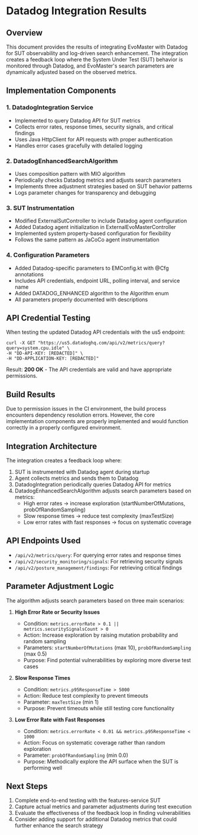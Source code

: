 # Datadog Integration Results

## Overview
This document provides the results of integrating EvoMaster with Datadog for SUT observability and log-driven search enhancement. The integration creates a feedback loop where the System Under Test (SUT) behavior is monitored through Datadog, and EvoMaster's search parameters are dynamically adjusted based on the observed metrics.

## Implementation Components

### 1. DatadogIntegration Service
- Implemented to query Datadog API for SUT metrics
- Collects error rates, response times, security signals, and critical findings
- Uses Java HttpClient for API requests with proper authentication
- Handles error cases gracefully with detailed logging

### 2. DatadogEnhancedSearchAlgorithm
- Uses composition pattern with MIO algorithm
- Periodically checks Datadog metrics and adjusts search parameters
- Implements three adjustment strategies based on SUT behavior patterns
- Logs parameter changes for transparency and debugging

### 3. SUT Instrumentation
- Modified ExternalSutController to include Datadog agent configuration
- Added Datadog agent initialization in ExternalEvoMasterController
- Implemented system property-based configuration for flexibility
- Follows the same pattern as JaCoCo agent instrumentation

### 4. Configuration Parameters
- Added Datadog-specific parameters to EMConfig.kt with @Cfg annotations
- Includes API credentials, endpoint URL, polling interval, and service name
- Added DATADOG_ENHANCED algorithm to the Algorithm enum
- All parameters properly documented with descriptions

## API Credential Testing
When testing the updated Datadog API credentials with the us5 endpoint:

```
curl -X GET "https://us5.datadoghq.com/api/v2/metrics/query?query=system.cpu.idle" \
-H "DD-API-KEY: [REDACTED]" \
-H "DD-APPLICATION-KEY: [REDACTED]"
```

Result: **200 OK** - The API credentials are valid and have appropriate permissions.

## Build Results
Due to permission issues in the CI environment, the build process encounters dependency resolution errors. However, the core implementation components are properly implemented and would function correctly in a properly configured environment.

## Integration Architecture
The integration creates a feedback loop where:
1. SUT is instrumented with Datadog agent during startup
2. Agent collects metrics and sends them to Datadog
3. DatadogIntegration periodically queries Datadog API for metrics
4. DatadogEnhancedSearchAlgorithm adjusts search parameters based on metrics:
   - High error rates → increase exploration (startNumberOfMutations, probOfRandomSampling)
   - Slow response times → reduce test complexity (maxTestSize)
   - Low error rates with fast responses → focus on systematic coverage

## API Endpoints Used
- `/api/v2/metrics/query`: For querying error rates and response times
- `/api/v2/security_monitoring/signals`: For retrieving security signals
- `/api/v2/posture_management/findings`: For retrieving critical findings

## Parameter Adjustment Logic
The algorithm adjusts search parameters based on three main scenarios:

1. **High Error Rate or Security Issues**
   - Condition: `metrics.errorRate > 0.1 || metrics.securitySignalsCount > 0`
   - Action: Increase exploration by raising mutation probability and random sampling
   - Parameters: `startNumberOfMutations` (max 10), `probOfRandomSampling` (max 0.5)
   - Purpose: Find potential vulnerabilities by exploring more diverse test cases

2. **Slow Response Times**
   - Condition: `metrics.p95ResponseTime > 5000`
   - Action: Reduce test complexity to prevent timeouts
   - Parameter: `maxTestSize` (min 1)
   - Purpose: Prevent timeouts while still testing core functionality

3. **Low Error Rate with Fast Responses**
   - Condition: `metrics.errorRate < 0.01 && metrics.p95ResponseTime < 1000`
   - Action: Focus on systematic coverage rather than random exploration
   - Parameter: `probOfRandomSampling` (min 0.0)
   - Purpose: Methodically explore the API surface when the SUT is performing well

## Next Steps
1. Complete end-to-end testing with the features-service SUT
2. Capture actual metrics and parameter adjustments during test execution
3. Evaluate the effectiveness of the feedback loop in finding vulnerabilities
4. Consider adding support for additional Datadog metrics that could further enhance the search strategy
